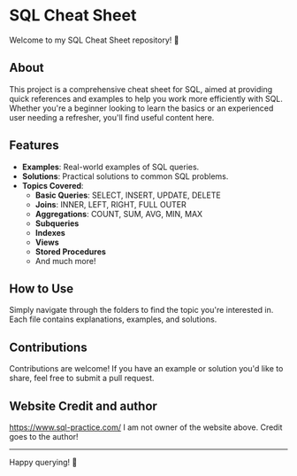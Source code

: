 # SQL Cheat Sheet

Welcome to my SQL Cheat Sheet repository! 🎉

## About

This project is a comprehensive cheat sheet for SQL, aimed at providing quick references and examples to help you work more efficiently with SQL. Whether you're a beginner looking to learn the basics or an experienced user needing a refresher, you'll find useful content here.

## Features

- **Examples**: Real-world examples of SQL queries.
- **Solutions**: Practical solutions to common SQL problems.
- **Topics Covered**: 
  - **Basic Queries**: SELECT, INSERT, UPDATE, DELETE
  - **Joins**: INNER, LEFT, RIGHT, FULL OUTER
  - **Aggregations**: COUNT, SUM, AVG, MIN, MAX
  - **Subqueries**
  - **Indexes**
  - **Views**
  - **Stored Procedures**
  - And much more!

## How to Use

Simply navigate through the folders to find the topic you're interested in. Each file contains explanations, examples, and solutions.

## Contributions

Contributions are welcome! If you have an example or solution you'd like to share, feel free to submit a pull request.

## Website Credit and author

https://www.sql-practice.com/
I am not owner of the website above. Credit goes to the author!

---

Happy querying! 🚀
